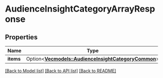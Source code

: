 # AudienceInsightCategoryArrayResponse

## Properties

Name | Type | Description | Notes
------------ | ------------- | ------------- | -------------
**items** | Option<[**Vec<models::AudienceInsightCategoryCommon>**](AudienceInsightCategoryCommon.md)> |  | [optional]

[[Back to Model list]](../README.md#documentation-for-models) [[Back to API list]](../README.md#documentation-for-api-endpoints) [[Back to README]](../README.md)


